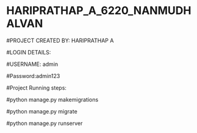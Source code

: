 # HARIPRATHAP_A_6220_NANMUDHALVAN
 
#PROJECT CREATED BY: HARIPRATHAP A

#LOGIN DETAILS:

#USERNAME: admin

#Password:admin123

#Project Running steps:

#python manage.py makemigrations

#python manage.py migrate

#python manage.py runserver

